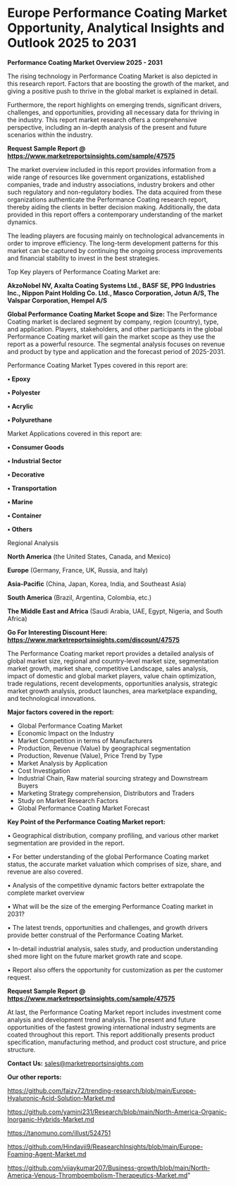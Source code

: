 # Europe Performance Coating Market Opportunity, Analytical Insights and Outlook 2025 to 2031

<Strong> Performance Coating Market Overview 2025 - 2031</strong>

The rising technology in Performance Coating Market is also depicted in this research report. Factors that are boosting the growth of the market, and giving a positive push to thrive in the global market is explained in detail.

Furthermore, the report highlights on emerging trends, significant drivers, challenges, and opportunities, providing all necessary data for thriving in the industry. This report market research offers a comprehensive perspective, including an in-depth analysis of the present and future scenarios within the industry.

<strong>Request Sample Report @ <a href=https://www.marketreportsinsights.com/sample/47575>https://www.marketreportsinsights.com/sample/47575</a></strong>

The market overview included in this report provides information from a wide range of resources like government organizations, established companies, trade and industry associations, industry brokers and other such regulatory and non-regulatory bodies. The data acquired from these organizations authenticate the Performance Coating research report, thereby aiding the clients in better decision making. Additionally, the data provided in this report offers a contemporary understanding of the market dynamics.

The leading players are focusing mainly on technological advancements in order to improve efficiency. The long-term development patterns for this market can be captured by continuing the ongoing process improvements and financial stability to invest in the best strategies.

Top Key players of Performance Coating Market are:

<strong>AkzoNobel NV, Axalta Coating Systems Ltd., BASF SE, PPG Industries Inc., Nippon Paint Holding Co. Ltd., Masco Corporation, Jotun A/S, The Valspar Corporation, Hempel A/S</strong>

<strong><b>Global Performance Coating Market Scope and Size:</b></strong>
The Performance Coating market is declared segment by company, region (country), type, and application. Players, stakeholders, and other participants in the global Performance Coating market will gain the market scope as they use the report as a powerful resource. The segmental analysis focuses on revenue and product by type and application and the forecast period of 2025-2031.

Performance Coating Market Types covered in this report are:

<strong>•  Epoxy

•  Polyester

•  Acrylic

•  Polyurethane</strong>

Market Applications covered in this report are:

<strong>•  Consumer Goods

•  Industrial Sector

•  Decorative

•  Transportation

•  Marine

•  Container

•  Others</strong> 

Regional Analysis

<strong>North America</strong> (the United States, Canada, and Mexico)

<strong>Europe</strong> (Germany, France, UK, Russia, and Italy)

<strong>Asia-Pacific</strong> (China, Japan, Korea, India, and Southeast Asia)

<strong>South America</strong> (Brazil, Argentina, Colombia, etc.)

<strong>The Middle East and Africa</strong> (Saudi Arabia, UAE, Egypt, Nigeria, and South Africa)

<strong>Go For Interesting Discount Here: <a href=https://www.marketreportsinsights.com/discount/47575>https://www.marketreportsinsights.com/discount/47575</a></strong>

The Performance Coating market report provides a detailed analysis of global market size, regional and country-level market size, segmentation market growth, market share, competitive Landscape, sales analysis, impact of domestic and global market players, value chain optimization, trade regulations, recent developments, opportunities analysis, strategic market growth analysis, product launches, area marketplace expanding, and technological innovations.

<strong><b>Major factors covered in the report:</b></strong>
<ul>
  <li>Global Performance Coating Market </li>
  <li>Economic Impact on the Industry</li>
  <li>Market Competition in terms of Manufacturers</li>
  <li>Production, Revenue (Value) by geographical segmentation</li>
  <li>Production, Revenue (Value), Price Trend by Type</li>
  <li>Market Analysis by Application</li>
  <li>Cost Investigation</li>
  <li>Industrial Chain, Raw material sourcing strategy and Downstream Buyers</li>
  <li>Marketing Strategy comprehension, Distributors and Traders</li>
  <li>Study on Market Research Factors</li>
  <li>Global Performance Coating Market Forecast</li>
</ul>

<strong><b>Key Point of the Performance Coating Market report:</b></strong>

• Geographical distribution, company profiling, and various other market segmentation are provided in the report.

• For better understanding of the global Performance Coating market status, the accurate market valuation which comprises of size, share, and revenue are also covered.

• Analysis of the competitive dynamic factors better extrapolate the complete market overview

• What will be the size of the emerging Performance Coating market in 2031?

• The latest trends, opportunities and challenges, and growth drivers provide better construal of the Performance Coating Market.

• In-detail industrial analysis, sales study, and production understanding shed more light on the future market growth rate and scope.

• Report also offers the opportunity for customization as per the customer request.

<strong>Request Sample Report @ <a href=https://www.marketreportsinsights.com/sample/47575>https://www.marketreportsinsights.com/sample/47575</a></strong>

At last, the Performance Coating Market report includes investment come analysis and development trend analysis. The present and future opportunities of the fastest growing international industry segments are coated throughout this report. This report additionally presents product specification, manufacturing method, and product cost structure, and price structure.

<strong>Contact Us:</strong>
sales@marketreportsinsights.com

<strong>Our other reports:</strong>

<a href=https://github.com/faizy72/trending-research/blob/main/Europe-Hyaluronic-Acid-Solution-Market.md>https://github.com/faizy72/trending-research/blob/main/Europe-Hyaluronic-Acid-Solution-Market.md</a>

<a href=https://github.com/yamini231/Research/blob/main/North-America-Organic-Inorganic-Hybrids-Market.md>https://github.com/yamini231/Research/blob/main/North-America-Organic-Inorganic-Hybrids-Market.md</a>

<a href=https://tanomuno.com/illust/524751>https://tanomuno.com/illust/524751</a>

<a href=https://github.com/Hindavii9/ReasearchInsights/blob/main/Europe-Foaming-Agent-Market.md>https://github.com/Hindavii9/ReasearchInsights/blob/main/Europe-Foaming-Agent-Market.md</a>

<a href=https://github.com/vijaykumar207/Business-growth/blob/main/North-America-Venous-Thromboembolism-Therapeutics-Market.md>https://github.com/vijaykumar207/Business-growth/blob/main/North-America-Venous-Thromboembolism-Therapeutics-Market.md</a>"
